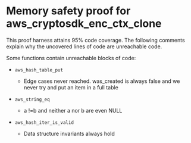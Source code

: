 # Memory safety proof for aws_cryptosdk_enc_ctx_clone

This proof harness attains 95% code coverage.  The following comments explain
why the uncovered lines of code are unreachable code.

Some functions contain unreachable blocks of code:

* `aws_hash_table_put`

    * Edge cases never reached. was_created is always false and we never try and put an item in a full table

* `aws_string_eq`

    *  a !=b and neither a nor b are even NULL

* `aws_hash_iter_is_valid`

    *  Data structure invariants always hold